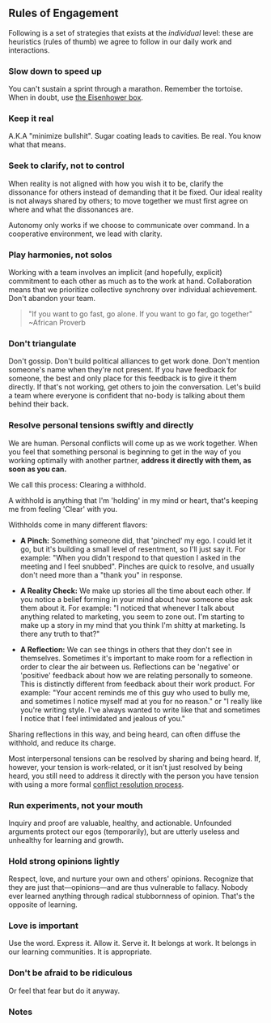 ## Rules of Engagement

Following is a set of strategies that exists at the _individual_ level: these are heuristics (rules of thumb) we agree to follow in our daily work and interactions.

### Slow down to speed up

You can't sustain a sprint through a marathon. Remember the tortoise. When in doubt, use [the Eisenhower box][eisenhower-box].

### Keep it real

A.K.A "minimize bullshit". Sugar coating leads to cavities. Be real. You know what that means.

### Seek to clarify, not to control

When reality is not aligned with how you wish it to be, clarify the dissonance for others instead of demanding that it be fixed. Our ideal reality is not always shared by others; to move together we must first agree on where and what the dissonances are.

Autonomy only works if we choose to communicate over command. In a cooperative environment, we lead with clarity.

### Play harmonies, not solos

Working with a team involves an implicit (and hopefully, explicit) commitment to each other as much as to the work at hand. Collaboration means that we prioritize collective synchrony over individual achievement. Don't abandon your team.

> "If you want to go fast, go alone. If you want to go far, go together" ~African Proverb

### Don't triangulate

Don't gossip. Don't build political alliances to get work done. Don't mention someone's name when they're not present. If you have feedback for someone, the best and only place for this feedback is to give it them directly. If that's not working, get others to join the conversation. Let's build a team where everyone is confident that no-body is talking about them behind their back.

### Resolve personal tensions swiftly and directly

We are human. Personal conflicts will come up as we work together. When you feel that something personal is beginning to get in the way of you working optimally with another partner, **address it directly with them, as soon as you can.**

We call this process: Clearing a withhold.

A withhold is anything that I'm 'holding' in my mind or heart, that's keeping me from feeling 'Clear' with you.

Withholds come in many different flavors:

* **A Pinch:** Something someone did, that 'pinched' my ego. I could let it go, but it's building a small level of resentment, so I'll just say it. For example: "When you didn't respond to that question I asked in the meeting and I feel snubbed". Pinches are quick to resolve, and usually don't need more than a "thank you" in response.

* **A Reality Check:** We make up stories all the time about each other. If you notice a belief forming in your mind about how someone else ask them about it. For example: "I noticed that whenever I talk about anything related to marketing, you seem to zone out. I'm starting to make up a story in my mind that you think I'm shitty at marketing. Is there any truth to that?"

* **A Reflection:** We can see things in others that they don't see in themselves. Sometimes it's important to make room for a reflection in order to clear the air between us. Reflections can be 'negative' or 'positive' feedback about how we are relating personally to someone. This is distinctly different from feedback about their work product. For example: "Your accent reminds me of this guy who used to bully me, and sometimes I notice myself mad at you for no reason." or "I really like you're writing style. I've always wanted to write like that and sometimes I notice that I feel intimidated and jealous of you."

Sharing reflections in this way, and being heard, can often diffuse the withhold, and reduce its charge.

Most interpersonal tensions can be resolved by sharing and being heard. If, however, your tension is work-related, or it isn't just resolved by being heard, you still need to address it directly with the person you have tension with using a more formal [conflict resolution process][conflict-process].

### Run experiments, not your mouth

Inquiry and proof are valuable, healthy, and actionable. Unfounded arguments protect our egos (temporarily), but are utterly useless and unhealthy for learning and growth.

### Hold strong opinions lightly

Respect, love, and nurture your own and others' opinions. Recognize that they are just that—opinions—and are thus vulnerable to fallacy. Nobody ever learned anything through radical stubbornness of opinion. That's the opposite of learning.

### Love is important

Use the word. Express it. Allow it. Serve it. It belongs at work. It belongs in our learning communities. It is appropriate.

### Don't be afraid to be ridiculous

Or feel that fear but do it anyway.


### Notes

[eisenhower-box]: http://jamesclear.com/eisenhower-box
[conflict-process]: Conflict.md
